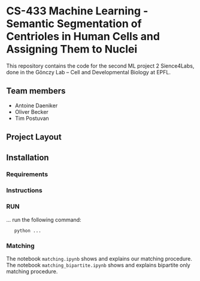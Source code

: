 # CS-433 Machine Learning - Semantic Segmentation of Centrioles in Human Cells and Assigning Them to Nuclei
This repository contains the code for the second ML project 2 Sience4Labs, done in the Gönczy Lab – Cell and Developmental Biology at EPFL.

## Team members
* Antoine Daeniker
* Oliver Becker
* Tim Postuvan

## Project Layout


## Installation

### Requirements


### Instructions




### RUN
... run the following command:
        
       python ...
       
### Matching
The notebook `matching.ipynb` shows and explains our matching procedure. 
The notebook `matching_bipartite.ipynb` shows and explains bipartite only matching procedure. 

